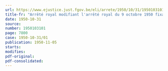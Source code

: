 ```yaml
---
url: https://www.ejustice.just.fgov.be/eli/arrete/1950/10/31/1950103101/justel
title-fr: "Arrêté royal modifiant l'arrêté royal du 9 octobre 1950 fixant le régime d'indemnisation applicable aux militaires et aux personnes assimilées aux militaires en service aux forces belges d'occupation ou accomplissant des missions en territoires occupés"
date: 1950-10-31
source:
number: 1950103101
page: 7800
case: 1950-10-31/01
publication: 1950-11-05
starts:
modifies:
pdf-original:
pdf-consolidated:
---
```


